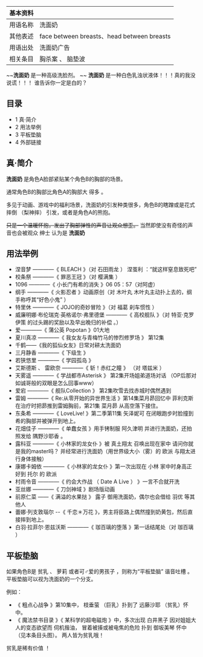 |  **基本资料**  ||
|---|---|
|用语名称  |  洗面奶   |
|其他表述  |  face between breasts、head between breasts   |
|用语出处  |  洗面奶广告   |
|相关条目  |  胸杀案  、  脑垫波   |
  
~~**洗面奶** 是一种高级洗脸剂。 ~~ **洗面奶** 是一种白色乳浊状液体！！！真的我没说谎！！！  谁告诉你一定是白的？

##  目录

  * 1  真·简介 
  * 2  用法举例 
  * 3  平板垫脑 
  * 4  外部链接 

##  真·简介

**洗面奶** 是角色A脸部紧贴某个角色B的胸部的场景。

通常角色B的胸部比角色A的胸部大  得多  。

多见于动画、游戏中的福利场景，洗面奶的引发种类很多，角色B的瞎蹭或是花式摔倒  （梨神摔）  引发，或者是角色A的熊抱。

~~只是一个温暖怀抱，发出了胸部弹性的声音让观众想歪。~~ 当然即使没有奇怪的声音也会被观众  绅士  认为是 **洗面奶**

##  用法举例

  * 涅音梦  ————《  BLEACH  》（对  石田雨龙  ）  涅茧利  ：“就这样窒息致死吧” 
  * 校条祭  ————《  罪恶王冠  》（对  樱满集  ） 
  * 1096  ————《  小长门有希的消失  》06 05：57（对阿虚） 
  * 纲手  ————《  火影忍者  》动画原创（对  木叶丸  木叶丸主动扑上去的，纲手称呼其“好色小鬼”  ） 
  * 特里休  ————《  JOJO的奇妙冒险  》（对  福葛  刹车惯性  ） 
  * 威廉明娜·布伦瑞克·英格诺尔·弗里德堡  ————《  高校舰队  》（对  特亚·克罗伊策  的过头踢的奖励以及早出晚归的补偿  。） 
  * 爱————《  蒲公英 Popotan  》01大地 
  * 夏川真凉  ————《  我女友与青梅竹马的惨烈修罗场  》 第12集 
  * 千鹤——《我的狐仙女友》日常对耕太洗面奶 
  * 三月静香  ————《  下级生  》 
  * 若狭悠里  ————《  学园孤岛  》 
  * 艾斯德斯  、  雷欧奈  ————《  斩！赤红之瞳  》 （对  塔兹米  ） 
  * 天雾遥  ————《  学战都市Asterisk  》 第2集开场姐弟道场对话  （OP后那对如诚哥般的双眼是怎么回事www） 
  * 爱宕  ————《  舰队Collection  》 第2集吹雪去找赤城时偶然遇到 
  * 雷姆  ————《  Re:从零开始的异世界生活  》第14集菜月昴回忆中  菲利克斯  在治疗时把昴推到雷姆胸前，第21集  菜月昴  从高空落下接住。 
  * 东条希  ————《  LoveLive!  》第二季第11集  矢泽妮可  在闭眼跑步时脸撞到希的胸部并被弹开到地上。 
  * 花畑佳子  ————《  单蠢女孩  》用手铐制服  阿久津明  并进行洗面奶，还拍照发给  隅野沙耶香  。 
  * 露科亚  ————《  小林家的龙女仆  》被  真土翔太  召唤出现在家中  请问你就是我的master吗？  并经常进行洗面奶（用世界级大小（雾）的  欧派  与翔太进行身体接触） 
  * 康娜卡姆依  ————《  小林家的龙女仆  》第一次出现在  小林  家中时身高正好到  托尔  的  欧派 
  * 村雨令音  ————《  约会大作战  （  Date A Live  ）  》一言不合就开洗 
  * 亚丝娜  ————《  刀剑神域  》剧场版动画 
  * 前原仁菜  ——《  满溢的水果挞  》  露子  御用洗面奶，偶尔也会借给  羽优  等其他人 
  * 蕾娜·列支敦瑙尔  \--《  千恋＊万花  》，男主将臣路上偶然撞到奶黄包，然后直接摔到地上。 
  * 白羽·拉菲尔·恩兹沃斯  ————《  珈百璃的堕落  》第一话结尾处（对  珈百璃  ） 

##  平板垫脑

如果角色B是  贫乳  、  萝莉  或者可♂爱的男孩子  ，则称为“平板垫脑”  谐音吐槽  。平板垫脑可以视为洗面奶的一个分支。

例如：

  * 《  粗点心战争  》第10集中，  枝垂萤  （巨乳）扑到了  远藤沙耶  （贫乳）怀中。 
  * 《  魔法禁书目录  》《  某科学的超电磁炮  》中，多次出现  白井黑子  因对姐姐大人的变态欲望而  伺机揩油，  冒着被揍或被电焦的危险  扑到  御坂美琴  怀中（见本条目头图）。  两人皆为贫乳哦！ 

贫乳是稀有价值  ！